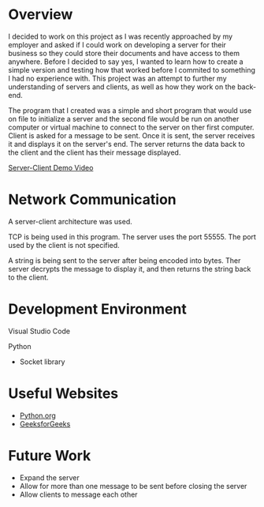 # Overview

I decided to work on this project as I was recently approached by my employer and asked if I could work on developing a server for their business so they could store their documents and have access to them anywhere.
Before I decided to say yes, I wanted to learn how to create a simple version and testing how that worked before I commited to something I had no experience with.
This project was an attempt to further my understanding of servers and clients, as well as how they work on the back-end.

The program that I created was a simple and short program that would use on file to initialize a server and the second file would be run on another computer or virtual machine to connect to the server on ther first computer.
Client is asked for a message to be sent. Once it is sent, the server receives it and displays it on the server's end. The server returns the data back to the client and the client has their message displayed.

[Server-Client Demo Video](https://youtu.be/hPFbYhMnEzE)

# Network Communication

A server-client architecture was used.

TCP is being used in this program.
The server uses the port 55555.
The port used by the client is not specified.

A string is being sent to the server after being encoded into bytes. Ther server decrypts the message to display it, and then returns the string back to the client.

# Development Environment

Visual Studio Code

Python
* Socket library

# Useful Websites

* [Python.org](https://docs.python.org/3/library/socket.html)
* [GeeksforGeeks](https://www.geeksforgeeks.org/differences-between-tcp-and-udp/)

# Future Work

* Expand the server
* Allow for more than one message to be sent before closing the server
* Allow clients to message each other
